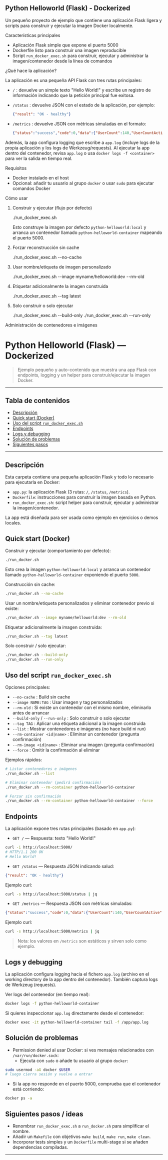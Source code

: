 ## Python Helloworld (Flask) - Dockerized

Un pequeño proyecto de ejemplo que contiene una aplicación Flask ligera y scripts para construir y ejecutar la imagen Docker localmente.

Características principales
- Aplicación Flask simple que expone el puerto 5000
- Dockerfile listo para construir una imagen reproducible
- Script `run_docker_exec.sh` para construir, ejecutar y administrar la imagen/contenedor desde la línea de comandos

¿Qué hace la aplicación?

La aplicación es una pequeña API Flask con tres rutas principales:

- `/` : devuelve un simple texto "Hello World!" y escribe un registro de información indicando que la petición principal fue exitosa.

- `/status` : devuelve JSON con el estado de la aplicación, por ejemplo:

  ```json
  {"result": "OK - healthy"}
  ```

- `/metrics` : devuelve JSON con métricas simuladas en el formato:

  ```json
  {"status":"success","code":0,"data":{"UserCount":140,"UserCountActive":23}}
  ```

Además, la app configura logging que escribe a `app.log` (incluye logs de la propia aplicación y los logs de Werkzeug/requests). Al ejecutar la app dentro del contenedor, revisa `app.log` o usa `docker logs -f <container>` para ver la salida en tiempo real.

Requisitos
- Docker instalado en el host
- Opcional: añadir tu usuario al grupo `docker` o usar `sudo` para ejecutar comandos Docker

Cómo usar

1) Construir y ejecutar (flujo por defecto)

   ./run_docker_exec.sh

   Esto construye la imagen por defecto `python-helloworld:local` y arranca un contenedor llamado `python-helloworld-container` mapeando el puerto 5000.

2) Forzar reconstrucción sin cache

   ./run_docker_exec.sh --no-cache

3) Usar nombre/etiqueta de imagen personalizado

   ./run_docker_exec.sh --image myname/helloworld:dev --rm-old

4) Etiquetar adicionalmente la imagen construida

   ./run_docker_exec.sh --tag latest

5) Solo construir o solo ejecutar

   ./run_docker_exec.sh --build-only
   ./run_docker_exec.sh --run-only

Administración de contenedores e imágenes

# Python Helloworld (Flask) — Dockerized

> Ejemplo pequeño y auto-contenido que muestra una app Flask con endpoints, logging y un helper para construir/ejecutar la imagen Docker.

---

## Tabla de contenidos

- [Descripción](#descripción)
- [Quick start (Docker)](#quick-start-docker)
- [Uso del script `run_docker_exec.sh`](#uso-del-script-rundocker_execsh)
- [Endpoints](#endpoints)
- [Logs y debugging](#logs-y-debugging)
- [Solución de problemas](#solución-de-problemas)
- [Siguientes pasos](#siguientes-pasos)

---

## Descripción

Esta carpeta contiene una pequeña aplicación Flask y todo lo necesario para ejecutarla en Docker:

- `app.py`: la aplicación Flask (3 rutas: `/`, `/status`, `/metrics`).
- `Dockerfile`: instrucciones para construir la imagen basada en Python.
- `run_docker_exec.sh`: script helper para construir, ejecutar y administrar la imagen/contenedor.

La app está diseñada para ser usada como ejemplo en ejercicios o demos locales.

## Quick start (Docker)

Construir y ejecutar (comportamiento por defecto):

```bash
./run_docker.sh
```

Esto crea la imagen `python-helloworld:local` y arranca un contenedor llamado `python-helloworld-container` exponiendo el puerto `5000`.

Construcción sin cache:

```bash
./run_docker.sh --no-cache
```

Usar un nombre/etiqueta personalizados y eliminar contenedor previo si existe:

```bash
./run_docker.sh --image myname/helloworld:dev --rm-old
```

Etiquetar adicionalmente la imagen construida:

```bash
./run_docker.sh --tag latest
```

Solo construir / solo ejecutar:

```bash
./run_docker.sh --build-only
./run_docker.sh --run-only
```

## Uso del script `run_docker_exec.sh`

Opciones principales:

- `--no-cache` : Build sin cache
- `--image NAME:TAG` : Usar imagen y tag personalizados
- `--rm-old` : Si existe un contenedor con el mismo nombre, eliminarlo antes de arrancar
- `--build-only` / `--run-only` : Solo construir o solo ejecutar
- `--tag TAG` : Aplicar una etiqueta adicional a la imagen construida
- `--list` : Mostrar contenedores e imágenes (no hace build ni run)
- `--rm-container <id|name>` : Eliminar un contenedor (pregunta confirmación)
- `--rm-image <id|name>` : Eliminar una imagen (pregunta confirmación)
- `--force` : Omitir la confirmación al eliminar

Ejemplos rápidos:

```bash
# Listar contenedores e imágenes
./run_docker.sh --list

# Eliminar contenedor (pedirá confirmación)
./run_docker.sh --rm-container python-helloworld-container

# Forzar sin confirmación
./run_docker.sh --rm-container python-helloworld-container --force
```

## Endpoints

La aplicación expone tres rutas principales (basado en `app.py`):

- `GET /` — Respuesta: texto "Hello World!"

```bash
curl -i http://localhost:5000/
# HTTP/1.1 200 OK
# Hello World!
```

- `GET /status` — Respuesta JSON indicando salud:

```json
{"result": "OK - healthy"}
```

Ejemplo curl:

```bash
curl -s http://localhost:5000/status | jq
```

- `GET /metrics` — Respuesta JSON con métricas simuladas:

```json
{"status":"success","code":0,"data":{"UserCount":140,"UserCountActive":23}}
```

Ejemplo curl:

```bash
curl -s http://localhost:5000/metrics | jq
```

> Nota: los valores en `/metrics` son estáticos y sirven solo como ejemplo.

## Logs y debugging

La aplicación configura logging hacia el fichero `app.log` (archivo en el working directory de la app dentro del contenedor). También captura logs de Werkzeug (requests).

Ver logs del contenedor (en tiempo real):

```bash
docker logs -f python-helloworld-container
```

Si quieres inspeccionar `app.log` directamente desde el contenedor:

```bash
docker exec -it python-helloworld-container tail -f /app/app.log
```

## Solución de problemas

- Permission denied al usar Docker: si ves mensajes relacionados con `/var/run/docker.sock`:
  - Ejecuta con `sudo` o añade tu usuario al grupo `docker`:

```bash
sudo usermod -aG docker $USER
# luego cierra sesión y vuelve a entrar
```

- Si la app no responde en el puerto 5000, comprueba que el contenedor está corriendo:

```bash
docker ps -a
```

## Siguientes pasos / ideas

- Renombrar `run_docker_exec.sh` a `run_docker.sh` para simplificar el nombre.
- Añadir un `Makefile` con objetivos `make build`, `make run`, `make clean`.
- Incorporar tests simples y un `Dockerfile` multi-stage si se añaden dependencias compiladas.

---
